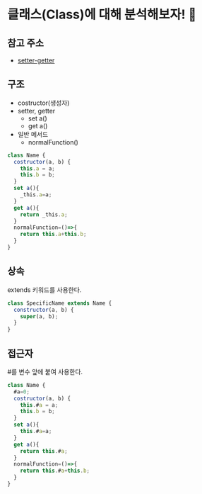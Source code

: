 # 클래스(Class)에 대해 분석해보자! 🤖

## 참고 주소

- [setter-getter](https://think0wise.tistory.com/27)

## 구조

- costructor(생성자)
- setter, getter
  - set a()
  - get a()
- 일반 메서드
  - normalFunction()

```js
class Name {
  costructor(a, b) {
    this.a = a;
    this.b = b;
  }
  set a(){
    _this.a=a;
  }
  get a(){
    return _this.a;
  }
  normalFunction=()=>{
    return this.a+this.b;
  }
}
```

## 상속

extends 키워드를 사용한다.

```js
class SpecificName extends Name {
  constructor(a, b) {
    super(a, b);
  }
}
```

## 접근자

#를 변수 앞에 붙여 사용한다.

```js
class Name {
  #a=0;
  costructor(a, b) {
    this.#a = a;
    this.b = b;
  }
  set a(){
    this.#a=a;
  }
  get a(){
    return this.#a;
  }
  normalFunction=()=>{
    return this.#a+this.b;
  }
}
```
